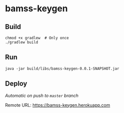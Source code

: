 # bamss-keygen

## Build
```
chmod +x gradlew  # Only once
./gradlew build
```

## Run
```
java -jar build/libs/bamss-keygen-0.0.1-SNAPSHOT.jar
```

## Deploy
*Automatic on push to `master` branch*

Remote URL: https://bamss-keygen.herokuapp.com
